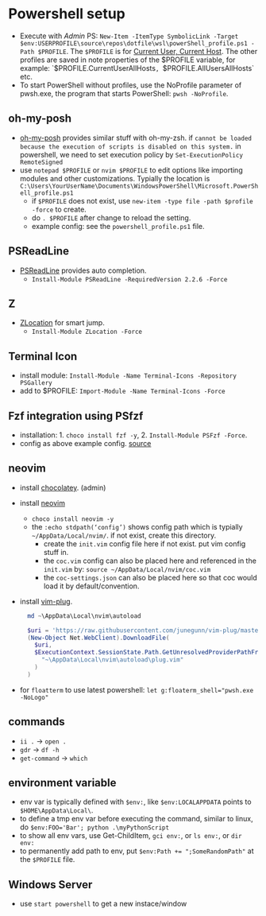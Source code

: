# Powershell setup

* Execute with *Admin* PS: `New-Item -ItemType SymbolicLink -Target $env:USERPROFILE\source\repos\dotfile\wsl\powerShell_profile.ps1 -Path $PROFILE`. The `$PROFILE` is for [Current User, Current Host](https://learn.microsoft.com/en-us/powershell/module/microsoft.powershell.core/about/about_profiles). The other profiles are saved in note properties of the $PROFILE variable, for example: `$PROFILE.CurrentUserAllHosts`, `$PROFILE.AllUsersAllHosts` etc.
* To start PowerShell without profiles, use the NoProfile parameter of pwsh.exe, the program that starts PowerShell: `pwsh -NoProfile`.

## oh-my-posh

* [oh-my-posh](https://github.com/JanDeDobbeleer/oh-my-posh)  provides similar stuff with oh-my-zsh.
  if `cannot be loaded because the execution of scripts is disabled on this system.` in powershell, we need to set execution policy by `Set-ExecutionPolicy RemoteSigned`
* use `notepad $PROFILE`  or `nvim $PROFILE` to edit options like importing modules and other customizations. Typially the location is `C:\Users\YourUserName\Documents\WindowsPowerShell\Microsoft.PowerShell_profile.ps1`
  * if `$PROFILE` does not exist, use `new-item -type file -path $profile -force` to create.
  * do `. $PROFILE` after change to reload the setting.
  * example config: see the `powershell_profile.ps1` file.

## PSReadLine

* [PSReadLine](https://devblogs.microsoft.com/powershell/announcing-psreadline-2-1-with-predictive-intellisense/?WT.mc_id=-blog-scottha) provides auto completion.
  * `Install-Module PSReadLine -RequiredVersion 2.2.6 -Force`

## Z

* [ZLocation](https://github.com/vors/ZLocation) for smart jump.
  * `Install-Module ZLocation -Force`

## Terminal Icon

* install module: `Install-Module -Name Terminal-Icons -Repository PSGallery`
* add to $PROFILE: `Import-Module -Name Terminal-Icons -Force`

## Fzf integration using PSfzf

* installation: 1. `choco install fzf -y`, 2. `Install-Module PSFzf -Force`.
* config as above example config. [source](https://www.damirscorner.com/blog/posts/20211119-PowerShellModulesForABetterCommandLine.html)

## neovim

* install [chocolatey](https://community.chocolatey.org/courses/installation/installing?method=install-from-powershell-v3). (admin)
* install [neovim](https://community.chocolatey.org/packages/neovim)
  * `choco install neovim -y`
  * the `:echo stdpath(‘config’)` shows config path which is typially `~/AppData/Local/nvim/`. if not exist, create this directory.
    * create the `init.vim` config file here if not exist. put vim config stuff in.
    * the `coc.vim` config can also be placed here and referenced in the `init.vim` by: `source ~/AppData/Local/nvim/coc.vim`
    * the `coc-settings.json` can also be placed here so that coc would load it by default/convention.
* install [vim-plug](https://dev.to/ritikadas/using-neovim-as-an-effortless-way-to-edit-code-installation-and-setup-guide-for-windows-10-5dhc).

  ```powershell
    md ~\AppData\Local\nvim\autoload

    $uri = 'https://raw.githubusercontent.com/junegunn/vim-plug/master/plug.vim'
    (New-Object Net.WebClient).DownloadFile(
      $uri,
      $ExecutionContext.SessionState.Path.GetUnresolvedProviderPathFromPSPath(
        "~\AppData\Local\nvim\autoload\plug.vim"
      )
    )
  ```

* for `floatterm` to use latest powershell: `let g:floaterm_shell="pwsh.exe -NoLogo"`

## commands

* `ii .` -> `open .`
* `gdr` -> `df -h`
* `get-command` -> `which`

## environment variable

* env var is typically defined with `$env:`, like `$env:LOCALAPPDATA` points to `$HOME\AppData\Local\`.
* to define a tmp env var before executing the command, similar to linux, do `$env:FOO='Bar'; python .\myPythonScript`
* to show all env vars, use Get-ChildItem, `gci env:`, or `ls env:`, or `dir env:`
* to permanently add path to env, put `$env:Path += ";SomeRandomPath"` at the `$PROFILE` file.

## Windows Server

* use `start powershell` to get a new instace/window
